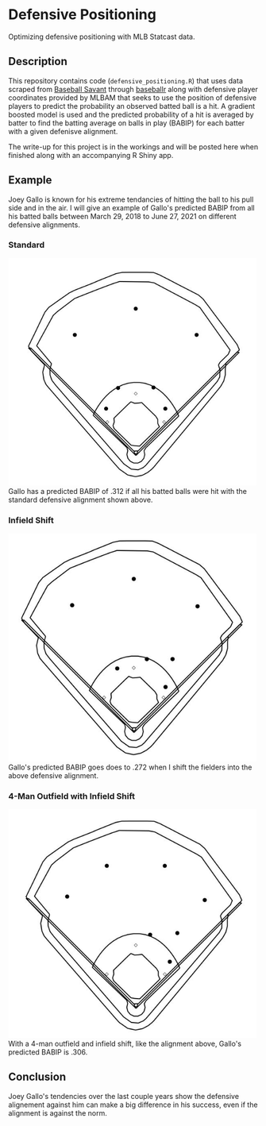 # Defensive Positioning
Optimizing defensive positioning with MLB Statcast data.
## Description
This repository contains code (`defensive_positioning.R`) that uses data scraped from [Baseball Savant](baseballsavant.com) through [baseballr](https://billpetti.github.io/baseballr/index.html) along with defensive player coordinates provided by MLBAM that seeks to use the position of defensive players to predict the probability an observed batted ball is a hit. A gradient boosted model is used and the predicted probability of a hit is averaged by batter to find the batting average on balls in play (BABIP) for each batter with a given defenisve alignment.

The write-up for this project is in the workings and will be posted here when finished along with an accompanying R Shiny app.

## Example
Joey Gallo is known for his extreme tendancies of hitting the ball to his pull side and in the air. I will give an example of Gallo's predicted BABIP from all his batted balls between March 29, 2018 to June 27, 2021 on different defensive alignments.

### Standard
<img src = "Images/Standard.JPG" width = 500>
Gallo has a predicted BABIP of .312 if all his batted balls were hit with the standard defensive alignment shown above. 

### Infield Shift
<img src = "Images/Infield Shift.JPG" width = 500>
Gallo's predicted BABIP goes does to .272 when I shift the fielders into the above defensive alignment.

### 4-Man Outfield with Infield Shift
<img src = "Images/4-Man Outfield.JPG" width = 500>
With a 4-man outfield and infield shift, like the alignment above, Gallo's predicted BABIP is .306.

## Conclusion
Joey Gallo's tendencies over the last couple years show the defensive alignement against him can make a big difference in his success, even if the alignment is against the norm.
